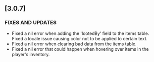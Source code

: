 ## [3.0.7]
### FIXES AND UPDATES
- Fixed a nil error when adding the 'lootedBy' field to the items table. Fixed a locale issue causing color not to be applied to certain text.
- Fixed a nil error when clearing bad data from the items table.
- Fixed a nil error that could happen when hovering over items in the player's inventory.